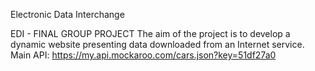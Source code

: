Electronic Data Interchange

EDI - FINAL GROUP PROJECT
The aim of the project is to develop a dynamic website presenting data downloaded from an Internet service.
Main API: https://my.api.mockaroo.com/cars.json?key=51df27a0
